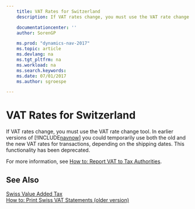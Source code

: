 ```yaml
---
    title: VAT Rates for Switzerland
    description: If VAT rates change, you must use the VAT rate change tool. In earlier versions of [!INCLUDE[navnow](../../includes/navnow_md.md)] you could temporarily use both the old and the new VAT rates for transactions, depending on the shipping dates. This functionality has been deprecated.

    documentationcenter: ''
    author: SorenGP

    ms.prod: "dynamics-nav-2017"
    ms.topic: article
    ms.devlang: na
    ms.tgt_pltfrm: na
    ms.workload: na
    ms.search.keywords:
    ms.date: 07/01/2017
    ms.author: sgroespe

---
```

# VAT Rates for Switzerland
If VAT rates change, you must use the VAT rate change tool. In earlier versions of [!INCLUDE[navnow](../../includes/navnow_md.md)] you could temporarily use both the old and the new VAT rates for transactions, depending on the shipping dates. This functionality has been deprecated.  

For more information, see [How to: Report VAT to Tax Authorities](../../finance-how-report-vat.md).  

## See Also  
 [Swiss Value Added Tax](swiss-value-added-tax.md)   
 [How to: Print Swiss VAT Statements (older version)](how-to-print-swiss-vat-statements-older-version-.md)
